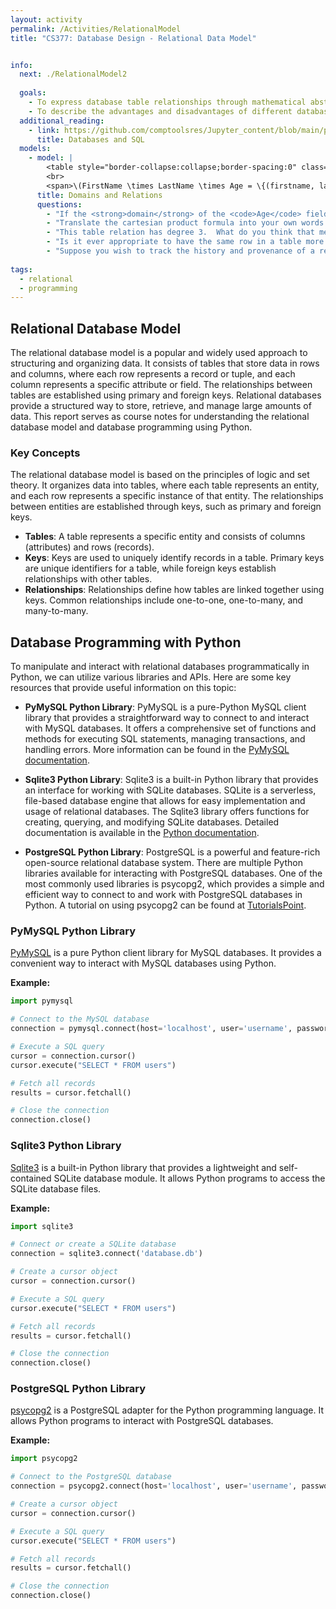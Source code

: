 ```yaml
---
layout: activity
permalink: /Activities/RelationalModel
title: "CS377: Database Design - Relational Data Model"


info:
  next: ./RelationalModel2
  
  goals: 
    - To express database table relationships through mathematical abstraction
    - To describe the advantages and disadvantages of different database engines
  additional_reading:
    - link: https://github.com/comptoolsres/Jupyter_content/blob/main/py4e_ch15_databases.ipynb
      title: Databases and SQL
  models:
    - model: |
        <table style="border-collapse:collapse;border-spacing:0" class="tg"><thead><tr><th style="background-color:#000000;border-color:inherit;border-style:solid;border-width:1px;color:#ffffff;font-family:Arial, sans-serif;font-size:14px;font-weight:normal;overflow:hidden;padding:10px 5px;text-align:center;vertical-align:top;word-break:normal">FirstName</th><th style="background-color:#000000;border-color:inherit;border-style:solid;border-width:1px;color:#ffffff;font-family:Arial, sans-serif;font-size:14px;font-weight:normal;overflow:hidden;padding:10px 5px;text-align:center;vertical-align:top;word-break:normal">LastName</th><th style="background-color:#000000;border-color:inherit;border-style:solid;border-width:1px;color:#ffffff;font-family:Arial, sans-serif;font-size:14px;font-weight:normal;overflow:hidden;padding:10px 5px;text-align:center;vertical-align:top;word-break:normal">Age</th></tr></thead><tbody><tr><td style="border-color:inherit;border-style:solid;border-width:1px;font-family:Arial, sans-serif;font-size:14px;overflow:hidden;padding:10px 5px;text-align:left;vertical-align:top;word-break:normal">Alex</td><td style="border-color:inherit;border-style:solid;border-width:1px;font-family:Arial, sans-serif;font-size:14px;overflow:hidden;padding:10px 5px;text-align:left;vertical-align:top;word-break:normal">Smith</td><td style="border-color:inherit;border-style:solid;border-width:1px;font-family:Arial, sans-serif;font-size:14px;overflow:hidden;padding:10px 5px;text-align:left;vertical-align:top;word-break:normal">20</td></tr><tr><td style="border-color:inherit;border-style:solid;border-width:1px;font-family:Arial, sans-serif;font-size:14px;overflow:hidden;padding:10px 5px;text-align:left;vertical-align:top;word-break:normal">Lee</td><td style="border-color:inherit;border-style:solid;border-width:1px;font-family:Arial, sans-serif;font-size:14px;overflow:hidden;padding:10px 5px;text-align:left;vertical-align:top;word-break:normal">Jones</td><td style="border-color:inherit;border-style:solid;border-width:1px;font-family:Arial, sans-serif;font-size:14px;overflow:hidden;padding:10px 5px;text-align:left;vertical-align:top;word-break:normal">21</td></tr><tr><td style="border-color:inherit;border-style:solid;border-width:1px;font-family:Arial, sans-serif;font-size:14px;overflow:hidden;padding:10px 5px;text-align:left;vertical-align:top;word-break:normal">Brian</td><td style="border-color:inherit;border-style:solid;border-width:1px;font-family:Arial, sans-serif;font-size:14px;overflow:hidden;padding:10px 5px;text-align:left;vertical-align:top;word-break:normal">McMullen</td><td style="border-color:inherit;border-style:solid;border-width:1px;font-family:Arial, sans-serif;font-size:14px;overflow:hidden;padding:10px 5px;text-align:left;vertical-align:top;word-break:normal">18</td></tr><tr><td style="border-color:inherit;border-style:solid;border-width:1px;font-family:Arial, sans-serif;font-size:14px;overflow:hidden;padding:10px 5px;text-align:left;vertical-align:top;word-break:normal">Samantha</td><td style="border-color:inherit;border-style:solid;border-width:1px;font-family:Arial, sans-serif;font-size:14px;overflow:hidden;padding:10px 5px;text-align:left;vertical-align:top;word-break:normal">Johnson</td><td style="border-color:inherit;border-style:solid;border-width:1px;font-family:Arial, sans-serif;font-size:14px;overflow:hidden;padding:10px 5px;text-align:left;vertical-align:top;word-break:normal">22</td></tr><tr><td style="border-color:black;border-style:solid;border-width:1px;font-family:Arial, sans-serif;font-size:14px;overflow:hidden;padding:10px 5px;text-align:left;vertical-align:top;word-break:normal">Lee</td><td style="border-color:black;border-style:solid;border-width:1px;font-family:Arial, sans-serif;font-size:14px;overflow:hidden;padding:10px 5px;text-align:left;vertical-align:top;word-break:normal">Jones</td><td style="border-color:black;border-style:solid;border-width:1px;font-family:Arial, sans-serif;font-size:14px;overflow:hidden;padding:10px 5px;text-align:left;vertical-align:top;word-break:normal">24</td></tr></tbody></table>
        <br>
        <span>\(FirstName \times LastName \times Age = \{(firstname, lastname, age) : firstname \in \{a-zA-Z\}+, lastname \in \{a-zA-Z\}+, age \in \mathbb{Z}^{+}\}\)</span>
      title: Domains and Relations
      questions:
        - "If the <strong>domain</strong> of the <code>Age</code> field is all positive numbers <code>Age > 0</code>, what is the domain of <code>FirstName</code>?"
        - "Translate the cartesian product formula into your own words describing the nature of the table it defines."
        - "This table relation has degree 3.  What do you think that means?"
        - "Is it ever appropriate to have the same row in a table more than once?  What is the alternative if such a situation is needed?"
        - "Suppose you wish to track the history and provenance of a record.  For example, if someone changes their name, a record of both names and the dates during which each name was valid would be included.  What tables and fields might you add to do this?"
        
tags:
  - relational
  - programming  
---
```


## Relational Database Model

The relational database model is a popular and widely used approach to structuring and organizing data. It consists of tables that store data in rows and columns, where each row represents a record or tuple, and each column represents a specific attribute or field. The relationships between tables are established using primary and foreign keys.  Relational databases provide a structured way to store, retrieve, and manage large amounts of data. This report serves as course notes for understanding the relational database model and database programming using Python.

### Key Concepts
The relational database model is based on the principles of logic and set theory. It organizes data into tables, where each table represents an entity, and each row represents a specific instance of that entity. The relationships between entities are established through keys, such as primary and foreign keys.

- **Tables**: A table represents a specific entity and consists of columns (attributes) and rows (records).
- **Keys**: Keys are used to uniquely identify records in a table. Primary keys are unique identifiers for a table, while foreign keys establish relationships with other tables.
- **Relationships**: Relationships define how tables are linked together using keys. Common relationships include one-to-one, one-to-many, and many-to-many.

## Database Programming with Python
To manipulate and interact with relational databases programmatically in Python, we can utilize various libraries and APIs. Here are some key resources that provide useful information on this topic:

- **PyMySQL Python Library**: PyMySQL is a pure-Python MySQL client library that provides a straightforward way to connect to and interact with MySQL databases. It offers a comprehensive set of functions and methods for executing SQL statements, managing transactions, and handling errors. More information can be found in the [PyMySQL documentation](https://pypi.org/project/PyMySQL/).

- **Sqlite3 Python Library**: Sqlite3 is a built-in Python library that provides an interface for working with SQLite databases. SQLite is a serverless, file-based database engine that allows for easy implementation and usage of relational databases. The Sqlite3 library offers functions for creating, querying, and modifying SQLite databases. Detailed documentation is available in the [Python documentation](https://docs.python.org/3/library/sqlite3.html).

- **PostgreSQL Python Library**: PostgreSQL is a powerful and feature-rich open-source relational database system. There are multiple Python libraries available for interacting with PostgreSQL databases. One of the most commonly used libraries is psycopg2, which provides a simple and efficient way to connect to and work with PostgreSQL databases in Python. A tutorial on using psycopg2 can be found at [TutorialsPoint](https://www.tutorialspoint.com/postgresql/postgresql_python.htm).

### PyMySQL Python Library
[PyMySQL](https://pypi.org/project/PyMySQL/) is a pure Python client library for MySQL databases. It provides a convenient way to interact with MySQL databases using Python.

**Example:**
```python
import pymysql

# Connect to the MySQL database
connection = pymysql.connect(host='localhost', user='username', password='password', database='dbname')

# Execute a SQL query
cursor = connection.cursor()
cursor.execute("SELECT * FROM users")

# Fetch all records
results = cursor.fetchall()

# Close the connection
connection.close()
```

### Sqlite3 Python Library
[Sqlite3](https://docs.python.org/3/library/sqlite3.html) is a built-in Python library that provides a lightweight and self-contained SQLite database module. It allows Python programs to access the SQLite database files.

**Example:**
```python
import sqlite3

# Connect or create a SQLite database
connection = sqlite3.connect('database.db')

# Create a cursor object
cursor = connection.cursor()

# Execute a SQL query
cursor.execute("SELECT * FROM users")

# Fetch all records
results = cursor.fetchall()

# Close the connection
connection.close()
```

### PostgreSQL Python Library
[psycopg2](https://www.tutorialspoint.com/postgresql/postgresql_python.htm) is a PostgreSQL adapter for the Python programming language. It allows Python programs to interact with PostgreSQL databases.

**Example:**
```python
import psycopg2

# Connect to the PostgreSQL database
connection = psycopg2.connect(host='localhost', user='username', password='password', database='dbname')

# Create a cursor object
cursor = connection.cursor()

# Execute a SQL query
cursor.execute("SELECT * FROM users")

# Fetch all records
results = cursor.fetchall()

# Close the connection
connection.close()
```
